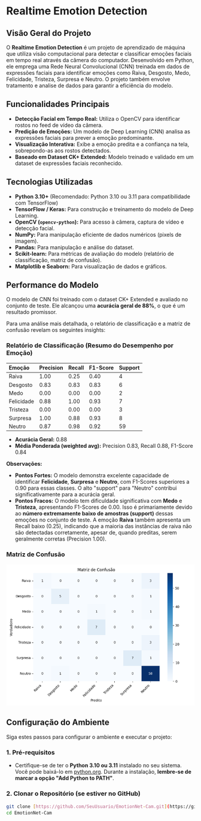 # Realtime Emotion Detection

## Visão Geral do Projeto

O **Realtime Emotion Detection** é um projeto de aprendizado de máquina que utiliza visão computacional para detectar e classificar emoções faciais em tempo real através da câmera do computador. Desenvolvido em Python, ele emprega uma Rede Neural Convolucional (CNN) treinada em dados de expressões faciais para identificar emoções como Raiva, Desgosto, Medo, Felicidade, Tristeza, Surpresa e Neutro.
O projeto também envolve tratamento e analise de dados para garantir a eficiência do modelo.

## Funcionalidades Principais

* **Detecção Facial em Tempo Real:** Utiliza o OpenCV para identificar rostos no feed de vídeo da câmera.
* **Predição de Emoções:** Um modelo de Deep Learning (CNN) analisa as expressões faciais para prever a emoção predominante.
* **Visualização Interativa:** Exibe a emoção predita e a confiança na tela, sobrepondo-as aos rostos detectados.
* **Baseado em Dataset CK+ Extended:** Modelo treinado e validado em um dataset de expressões faciais reconhecido.

## Tecnologias Utilizadas

* **Python 3.10+** (Recomendado: Python 3.10 ou 3.11 para compatibilidade com TensorFlow)
* **TensorFlow / Keras:** Para construção e treinamento do modelo de Deep Learning.
* **OpenCV (`opencv-python`):** Para acesso à câmera, captura de vídeo e detecção facial.
* **NumPy:** Para manipulação eficiente de dados numéricos (pixels de imagem).
* **Pandas:** Para manipulação e análise do dataset.
* **Scikit-learn:** Para métricas de avaliação do modelo (relatório de classificação, matriz de confusão).
* **Matplotlib e Seaborn:** Para visualização de dados e gráficos.

## Performance do Modelo

O modelo de CNN foi treinado com o dataset CK+ Extended e avaliado no conjunto de teste. Ele alcançou uma **acurácia geral de 88%**, o que é um resultado promissor.

Para uma análise mais detalhada, o relatório de classificação e a matriz de confusão revelam os seguintes insights:

### Relatório de Classificação (Resumo do Desempenho por Emoção)

| Emoção     | Precision | Recall | F1-Score | Support |
| :--------- | :-------- | :----- | :------- | :------ |
| Raiva      | 1.00      | 0.25   | 0.40     | 4       |
| Desgosto   | 0.83      | 0.83   | 0.83     | 6       |
| Medo       | 0.00      | 0.00   | 0.00     | 2       |
| Felicidade | 0.88      | 1.00   | 0.93     | 7       |
| Tristeza   | 0.00      | 0.00   | 0.00     | 3       |
| Surpresa   | 1.00      | 0.88   | 0.93     | 8       |
| Neutro     | 0.87      | 0.98   | 0.92     | 59      |

* **Acurácia Geral:** 0.88
* **Média Ponderada (weighted avg):** Precision 0.83, Recall 0.88, F1-Score 0.84

**Observações:**

* **Pontos Fortes:** O modelo demonstra excelente capacidade de identificar **Felicidade**, **Surpresa** e **Neutro**, com F1-Scores superiores a 0.90 para essas classes. O alto "support" para "Neutro" contribui significativamente para a acurácia geral.
* **Pontos Fracos:** O modelo tem dificuldade significativa com **Medo** e **Tristeza**, apresentando F1-Scores de 0.00. Isso é primariamente devido ao **número extremamente baixo de amostras (support)** dessas emoções no conjunto de teste. A emoção **Raiva** também apresenta um Recall baixo (0.25), indicando que a maioria das instâncias de raiva não são detectadas corretamente, apesar de, quando preditas, serem geralmente corretas (Precision 1.00).

### Matriz de Confusão

![Matriz de Confusão](confusion_matrix.png)
 

## Configuração do Ambiente

Siga estes passos para configurar o ambiente e executar o projeto:

### 1. Pré-requisitos

* Certifique-se de ter o **Python 3.10 ou 3.11** instalado no seu sistema. Você pode baixá-lo em [python.org](https://www.python.org/downloads/). Durante a instalação, **lembre-se de marcar a opção "Add Python to PATH"**.

### 2. Clonar o Repositório (se estiver no GitHub)

```bash
git clone [https://github.com/SeuUsuario/EmotionNet-Cam.git](https://github.com/SeuUsuario/EmotionNet-Cam.git)
cd EmotionNet-Cam


